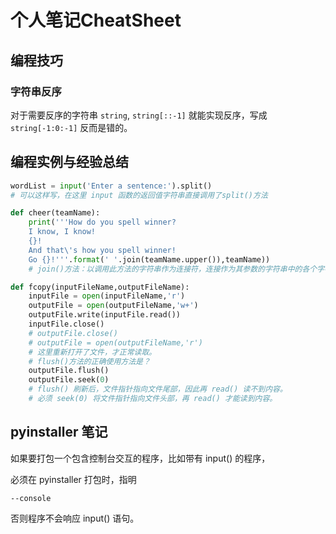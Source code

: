 # 个人笔记CheatSheet
## 编程技巧
### 字符串反序
对于需要反序的字符串 `string`, `string[::-1]` 就能实现反序，写成 `string[-1:0:-1]` 反而是错的。
## 编程实例与经验总结
```python
wordList = input('Enter a sentence:').split()
# 可以这样写，在这里 input 函数的返回值字符串直接调用了split()方法
```
```python
def cheer(teamName):
    print('''How do you spell winner?
    I know, I know!
    {}!
    And that\'s how you spell winner!
    Go {}!'''.format(' '.join(teamName.upper()),teamName))
    # join()方法：以调用此方法的字符串作为连接符，连接作为其参数的字符串中的各个字符
```
```python
def fcopy(inputFileName,outputFileName):
    inputFile = open(inputFileName,'r')
    outputFile = open(outputFileName,'w+')
    outputFile.write(inputFile.read())
    inputFile.close()
    # outputFile.close()
    # outputFile = open(outputFileName,'r')
    # 这里重新打开了文件，才正常读取。
    # flush()方法的正确使用方法是？
    outputFile.flush()
    outputFile.seek(0)
    # flush() 刷新后，文件指针指向文件尾部，因此再 read() 读不到内容。
    # 必须 seek(0) 将文件指针指向文件头部，再 read() 才能读到内容。
```
## pyinstaller 笔记
如果要打包一个包含控制台交互的程序，比如带有 input() 的程序，

必须在 pyinstaller 打包时，指明

`--console`

否则程序不会响应 input() 语句。
